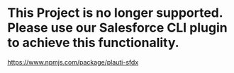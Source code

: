 # This Project is no longer supported. Please use our Salesforce CLI plugin to achieve this functionality.

https://www.npmjs.com/package/plauti-sfdx
